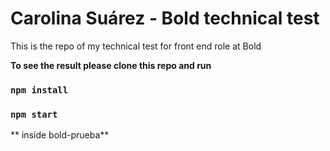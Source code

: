 # Carolina Suárez - Bold technical test

This is the repo of my technical test for front end role at Bold 

**To see the result please clone this repo and run**
### `npm install`
### `npm start`

** inside bold-prueba**

